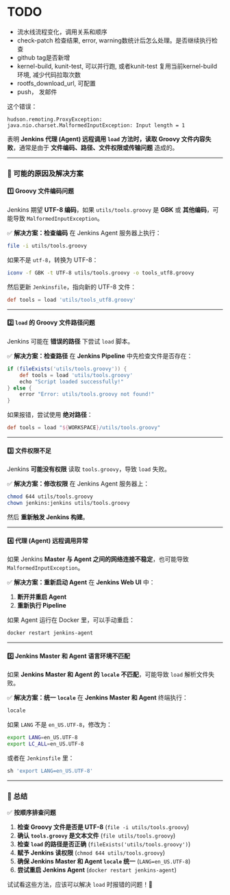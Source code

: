 # TODO

- 流水线流程变化，调用关系和顺序
- check-patch 检查结果, error, warning数统计后怎么处理。是否继续执行检查
- github tag是否新增
- kernel-build, kunit-test, 可以并行跑, 或者kunit-test 复用当前kernel-build环境, 减少代码拉取次数
- rootfs_download_url, 可配置
- push， 发邮件


这个错误：
```
hudson.remoting.ProxyException: java.nio.charset.MalformedInputException: Input length = 1
```
表明 **Jenkins 代理 (Agent) 远程调用 `load` 方法时，读取 Groovy 文件内容失败**，通常是由于 **文件编码、路径、文件权限或传输问题** 造成的。

---

### **📌 可能的原因及解决方案**
#### **1️⃣ Groovy 文件编码问题**
Jenkins 期望 **UTF-8 编码**，如果 `utils/tools.groovy` 是 **GBK** 或 **其他编码**，可能导致 `MalformedInputException`。

✅ **解决方案：检查编码**
在 Jenkins Agent 服务器上执行：
```sh
file -i utils/tools.groovy
```
如果不是 `utf-8`，转换为 UTF-8：
```sh
iconv -f GBK -t UTF-8 utils/tools.groovy -o tools_utf8.groovy
```

然后更新 `Jenkinsfile`，指向新的 UTF-8 文件：
```groovy
def tools = load 'utils/tools_utf8.groovy'
```

---

#### **2️⃣ `load` 的 Groovy 文件路径问题**
Jenkins 可能在 **错误的路径** 下尝试 `load` 脚本。

✅ **解决方案：检查路径**
在 **Jenkins Pipeline** 中先检查文件是否存在：
```groovy
if (fileExists('utils/tools.groovy')) {
    def tools = load 'utils/tools.groovy'
    echo "Script loaded successfully!"
} else {
    error "Error: utils/tools.groovy not found!"
}
```
如果报错，尝试使用 **绝对路径**：
```groovy
def tools = load "${WORKSPACE}/utils/tools.groovy"
```

---

#### **3️⃣ 文件权限不足**
Jenkins **可能没有权限** 读取 `tools.groovy`，导致 `load` 失败。

✅ **解决方案：修改权限**
在 Jenkins Agent 服务器上：
```sh
chmod 644 utils/tools.groovy
chown jenkins:jenkins utils/tools.groovy
```
然后 **重新触发 Jenkins 构建**。

---

#### **4️⃣ 代理 (Agent) 远程调用异常**
如果 Jenkins **Master 与 Agent 之间的网络连接不稳定**，也可能导致 `MalformedInputException`。

✅ **解决方案：重新启动 Agent**
在 **Jenkins Web UI** 中：
1. **断开并重启 Agent**
2. **重新执行 Pipeline**

如果 Agent 运行在 Docker 里，可以手动重启：
```sh
docker restart jenkins-agent
```

---

#### **5️⃣ Jenkins Master 和 Agent 语言环境不匹配**
如果 **Jenkins Master 和 Agent 的 `locale` 不匹配**，可能导致 `load` 解析文件失败。

✅ **解决方案：统一 `locale`**
在 **Jenkins Master 和 Agent** 终端执行：
```sh
locale
```
如果 `LANG` 不是 `en_US.UTF-8`，修改为：
```sh
export LANG=en_US.UTF-8
export LC_ALL=en_US.UTF-8
```
或者在 `Jenkinsfile` 里：
```groovy
sh 'export LANG=en_US.UTF-8'
```

---

### **🎯 总结**
✅ **按顺序排查问题**
1. **检查 Groovy 文件是否是 UTF-8** (`file -i utils/tools.groovy`)
2. **确认 `tools.groovy` 是文本文件** (`file utils/tools.groovy`)
3. **检查 `load` 的路径是否正确** (`fileExists('utils/tools.groovy')`)
4. **赋予 Jenkins 读权限** (`chmod 644 utils/tools.groovy`)
5. **确保 Jenkins Master 和 Agent `locale` 统一** (`LANG=en_US.UTF-8`)
6. **尝试重启 Jenkins Agent** (`docker restart jenkins-agent`)

试试看这些方法，应该可以解决 `load` 时报错的问题！🚀
